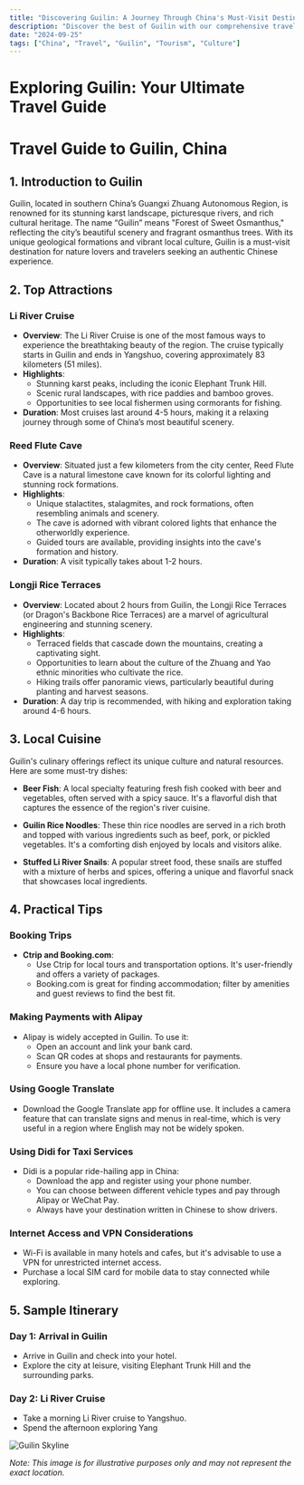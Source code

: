 ```yaml
---
title: "Discovering Guilin: A Journey Through China's Must-Visit Destination"
description: "Discover the best of Guilin with our comprehensive travel guide. Explore top attractions, savor local cuisine, and get insider tips for an unforgettable Chinese adventure."
date: "2024-09-25"
tags: ["China", "Travel", "Guilin", "Tourism", "Culture"]
---
```


# Exploring Guilin: Your Ultimate Travel Guide

# Travel Guide to Guilin, China

## 1. Introduction to Guilin
Guilin, located in southern China’s Guangxi Zhuang Autonomous Region, is renowned for its stunning karst landscape, picturesque rivers, and rich cultural heritage. The name “Guilin” means "Forest of Sweet Osmanthus," reflecting the city’s beautiful scenery and fragrant osmanthus trees. With its unique geological formations and vibrant local culture, Guilin is a must-visit destination for nature lovers and travelers seeking an authentic Chinese experience.

## 2. Top Attractions

### Li River Cruise
- **Overview**: The Li River Cruise is one of the most famous ways to experience the breathtaking beauty of the region. The cruise typically starts in Guilin and ends in Yangshuo, covering approximately 83 kilometers (51 miles).
- **Highlights**:
  - Stunning karst peaks, including the iconic Elephant Trunk Hill.
  - Scenic rural landscapes, with rice paddies and bamboo groves.
  - Opportunities to see local fishermen using cormorants for fishing.
- **Duration**: Most cruises last around 4-5 hours, making it a relaxing journey through some of China’s most beautiful scenery.

### Reed Flute Cave
- **Overview**: Situated just a few kilometers from the city center, Reed Flute Cave is a natural limestone cave known for its colorful lighting and stunning rock formations.
- **Highlights**:
  - Unique stalactites, stalagmites, and rock formations, often resembling animals and scenery.
  - The cave is adorned with vibrant colored lights that enhance the otherworldly experience.
  - Guided tours are available, providing insights into the cave's formation and history.
- **Duration**: A visit typically takes about 1-2 hours.

### Longji Rice Terraces
- **Overview**: Located about 2 hours from Guilin, the Longji Rice Terraces (or Dragon's Backbone Rice Terraces) are a marvel of agricultural engineering and stunning scenery.
- **Highlights**:
  - Terraced fields that cascade down the mountains, creating a captivating sight.
  - Opportunities to learn about the culture of the Zhuang and Yao ethnic minorities who cultivate the rice.
  - Hiking trails offer panoramic views, particularly beautiful during planting and harvest seasons.
- **Duration**: A day trip is recommended, with hiking and exploration taking around 4-6 hours.

## 3. Local Cuisine
Guilin's culinary offerings reflect its unique culture and natural resources. Here are some must-try dishes:

- **Beer Fish**: A local specialty featuring fresh fish cooked with beer and vegetables, often served with a spicy sauce. It's a flavorful dish that captures the essence of the region's river cuisine.
  
- **Guilin Rice Noodles**: These thin rice noodles are served in a rich broth and topped with various ingredients such as beef, pork, or pickled vegetables. It's a comforting dish enjoyed by locals and visitors alike.
  
- **Stuffed Li River Snails**: A popular street food, these snails are stuffed with a mixture of herbs and spices, offering a unique and flavorful snack that showcases local ingredients.

## 4. Practical Tips

### Booking Trips
- **Ctrip and Booking.com**: 
  - Use Ctrip for local tours and transportation options. It's user-friendly and offers a variety of packages.
  - Booking.com is great for finding accommodation; filter by amenities and guest reviews to find the best fit.

### Making Payments with Alipay
- Alipay is widely accepted in Guilin. To use it:
  - Open an account and link your bank card.
  - Scan QR codes at shops and restaurants for payments.
  - Ensure you have a local phone number for verification.

### Using Google Translate
- Download the Google Translate app for offline use. It includes a camera feature that can translate signs and menus in real-time, which is very useful in a region where English may not be widely spoken.

### Using Didi for Taxi Services
- Didi is a popular ride-hailing app in China:
  - Download the app and register using your phone number.
  - You can choose between different vehicle types and pay through Alipay or WeChat Pay.
  - Always have your destination written in Chinese to show drivers.

### Internet Access and VPN Considerations
- Wi-Fi is available in many hotels and cafes, but it's advisable to use a VPN for unrestricted internet access.
- Purchase a local SIM card for mobile data to stay connected while exploring.

## 5. Sample Itinerary

### Day 1: Arrival in Guilin
- Arrive in Guilin and check into your hotel.
- Explore the city at leisure, visiting Elephant Trunk Hill and the surrounding parks.

### Day 2: Li River Cruise
- Take a morning Li River cruise to Yangshuo.
- Spend the afternoon exploring Yang

<img src="https://source.unsplash.com/1600x900/?Guilin,cityscape" alt="Guilin Skyline" loading="lazy">

*Note: This image is for illustrative purposes only and may not represent the exact location.*

